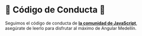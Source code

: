 # 👮 Código de Conducta 👮

Seguimos el código de conducta de **[la comunidad de JavaScript](http://jsconf.com/codeofconduct.html)**, asegúrate de leerlo para disfrutar al máximo de Angular Medellín.